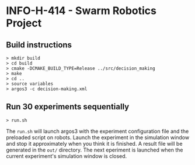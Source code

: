 # INFO-H-414 - Swarm Robotics Project

## Build instructions

~~~
> mkdir build
> cd build
> cmake -DCMAKE_BUILD_TYPE=Release ../src/decision_making
> make
> cd ..
> source variables
> argos3 -c decision-making.xml
~~~

## Run 30 experiments sequentially

~~~
> run.sh
~~~

The ```run.sh``` will launch argos3 with the experiment configuration file and
the preloaded script on robots. Launch the experiment in the simulation window
and stop it approximately when you think it is finished. A result file will
be generated in the ```out/``` directory. The next eperiment is launched when
the current experiment's simulation window is closed.
